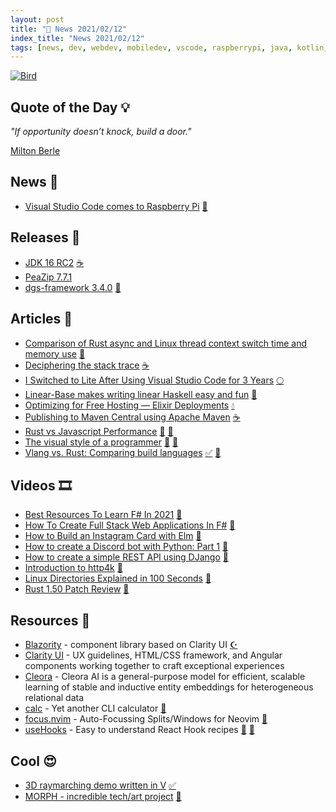 ```yaml
---
layout: post
title: "📜 News 2021/02/12"
index_title: "News 2021/02/12"
tags: [news, dev, webdev, mobiledev, vscode, raspberrypi, java, kotlin, rustlang, lua, haskell, elixirlang, javascript, vim, neovim, vlang, fsharp, dotnet, csharp, elm, python, linux]
---
```


<a href="https://daily-tech-news.github.io/2020/02/12/news.html">
  <img src="https://user-images.githubusercontent.com/430272/98621464-0c5a5080-22e6-11eb-9e00-e63c2d44e443.jpg"
     alt="Bird"
     class="image">
</a>

## Quote of the Day 💡

_"If opportunity doesn’t knock, build a door."_

[Milton Berle](https://en.wikipedia.org/wiki/Milton_Berle)

## News 📰

- [Visual Studio Code comes to Raspberry Pi](https://www.raspberrypi.org/blog/visual-studio-code-comes-to-raspberry-pi/) [📝](https://code.visualstudio.com "#vscode")

## Releases 🥳

- [JDK 16 RC2](https://mail.openjdk.java.net/pipermail/jdk-dev/2021-February/005067.html) [☕️](https://www.java.com "#java")
- [PeaZip 7.7.1](https://www.reddit.com/r/PeaZip/comments/lidq07/peazip_771_released/)
- [dgs-framework 3.4.0](https://github.com/Netflix/dgs-framework/releases/tag/v3.4.0) [🗼](https://kotlinlang.org "#kotlin")

## Articles 📜

- [Comparison of Rust async and Linux thread context switch time and memory use](https://github.com/jimblandy/context-switch) [🦀](https://www.rust-lang.org "#rust")
- [Deciphering the stack trace](https://inside.java/2021/02/12/deciphering-the-stacktrace/) [☕️](https://www.java.com "#java")
- [I Switched to Lite After Using Visual Studio Code for 3 Years](https://medium.com/swlh/i-switched-to-lite-after-using-vscode-for-3-years-16f2fffa6143) [🌕](https://www.lua.org "#lua")
- [Linear-Base makes writing linear Haskell easy and fun](https://www.tweag.io/blog/2021-02-10-linear-base/) [🎩](https://www.haskell.org "#haskell")
- [Optimizing for Free Hosting — Elixir Deployments](https://damonvjanis.medium.com/optimizing-for-free-hosting-elixir-deployments-6bfc119a1f44) [💧](https://elixir-lang.org "#elixirlang")
- [Publishing to Maven Central using Apache Maven](http://andresalmiray.com/publishing-to-maven-central-using-apache-maven/) [☕️](https://www.java.com "#java")
- [Rust vs Javascript Performance](https://cesarvr.io/post/rust-performance/) [🦀](https://www.rust-lang.org "#rust") [🔶](https://www.ecma-international.org "#javascript")
- [The visual style of a programmer](https://felipec.wordpress.com/2021/02/11/visual-style/) [🍃](https://www.vim.org "#vim") [🍃](https://neovim.io "#neovim")
- [Vlang vs. Rust: Comparing build languages](https://blog.logrocket.com/v-lang-vs-rust-comparing-build-languages/) [✅](https://vlang.io "#vlang") [🦀](https://www.rust-lang.org "#rust")

## Videos 🎞

- [Best Resources To Learn F# In 2021](https://www.youtube.com/watch?v=gwEFDUxIveY) [🔷](https://fsharp.org "#fsharp #dotnet")
- [How To Create Full Stack Web Applications In F#](https://www.youtube.com/watch?v=9awyr2g1TNM) [🔷](https://fsharp.org "#fsharp #dotnet")
- [How to Build an Instagram Card with Elm](https://www.youtube.com/watch?v=39QB66h3kGE) [🔰](https://elm-lang.org)
- [How to create a Discord bot with Python: Part 1](https://www.youtube.com/watch?v=XUCITCMSpIk) [🐍](https://www.python.org "#python")
- [How to create a simple REST API using DJango](https://www.youtube.com/watch?v=3DjZzK6IFa0) [🐍](https://www.python.org "#python")
- [Introduction to http4k](https://www.youtube.com/watch?v=FVvn-aFO--Q) [🗼](https://kotlinlang.org "#kotlin")
- [Linux Directories Explained in 100 Seconds](https://www.youtube.com/watch?v=42iQKuQodW4) [🐧](https://www.linux.org "#linux")
- [Rust 1.50 Patch Review](https://www.youtube.com/watch?v=C7BTIdkWreI) [🦀](https://www.rust-lang.org "#rust")

## Resources 🎪

- [Blazority](https://blazority.com/) - component library based on Clarity UI [☪️ ](https://docs.microsoft.com/en-us/dotnet/csharp "#csharp #dotnet")
- [Clarity UI](https://github.com/vmware/clarity) - UX guidelines, HTML/CSS framework, and Angular components working together to craft exceptional experiences
- [Cleora](https://github.com/Synerise/cleora) - Cleora AI is a general-purpose model for efficient, scalable learning of stable and inductive entity embeddings for heterogeneous relational data
- [calc](https://github.com/coriolinus/calc) - Yet another CLI calculator [🦀](https://www.rust-lang.org "#rust")
- [focus.nvim](https://github.com/beauwilliams/focus.nvim) - Auto-Focussing Splits/Windows for Neovim [🍃](https://neovim.io "#neovim")
- [useHooks](https://usehooks.com/) - Easy to understand React Hook recipes [🔶](https://www.ecma-international.org "#javascript") [🔶](https://reactjs.org "#reactjs")

## Cool 😍

- [3D raymarching demo written in V](https://twitter.com/LeahLundqvist/status/1359930363020255233) [✅](https://vlang.io "#vlang")
- [MORPH - incredible tech/art project](https://twitter.com/nburdy/status/1360220925820604419) [🦀](https://www.rust-lang.org "#rust")

